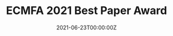 ---
title: ECMFA 2021 Best Paper Award
summary: for [“Adapting TDL to Provide Testing Support for Executable DSLs”](/publication/ecmfa)

date: "2021-06-23T00:00:00Z"

# Optional external URL for project (replaces project detail page).
external_link: ""

image:
  caption: The certificate
  focal_point: Smart

url_code: ""
url_pdf: ""
url_slides: ""
url_video: ""

# Slides (optional).
#   Associate this project with Markdown slides.
#   Simply enter your slide deck's filename without extension.
#   E.g. `slides = "example-slides"` references `content/slides/example-slides.md`.
#   Otherwise, set `slides = ""`.
# slides: example
---